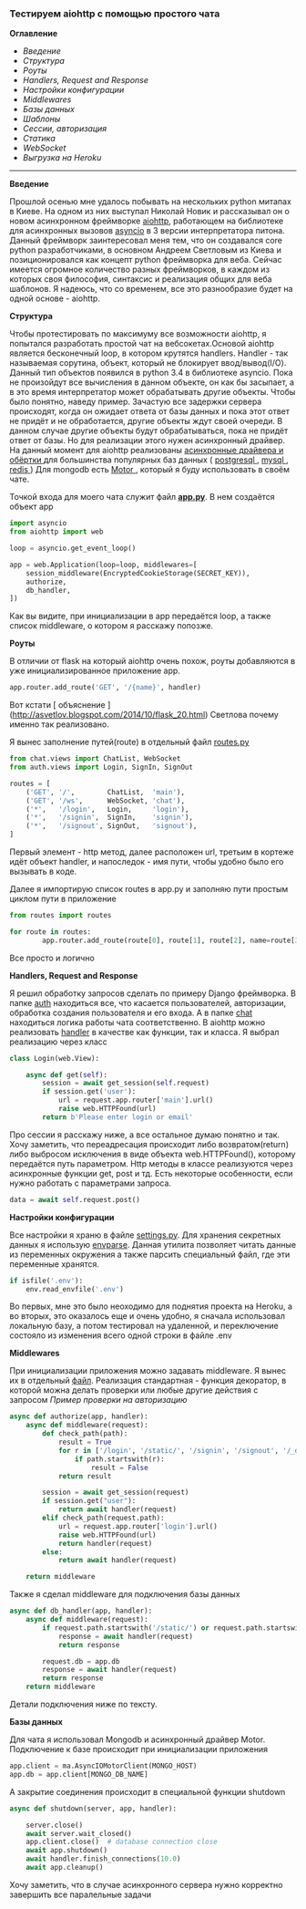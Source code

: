 ### Тестируем aiohttp с помощью простого чата
__Оглавление__
* *Введение*
* *Структура*
* *Роуты*
* *Handlers, Request and Response*
* *Настройки конфигурации*
* *Middlewares*
* *Базы данных*
* *Шаблоны*
* *Сессии, авторизация*
* *Статика*
* *WebSocket*
* *Выгрузка на Heroku*

---
__Введение__

Прошлой осенью мне удалось побывать на нескольких python митапах в Киеве. 
На одном из них выступал Николай Новик и рассказывал он о новом асинхронном 
фреймворке [aiohttp](http://aiohttp.readthedocs.org/en/stable/), 
работающем на библиотеке для асинхронных вызовов [asyncio](https://docs.python.org/3/library/asyncio.html) в 3 версии интерпретатора питона.
Данный фреймворк заинтересовал меня тем, что он создавался core python разработчиками, 
в основном Андреем Светловым из Киева и позиционировался как концепт python фреймворка для веба. 
Сейчас имеется огромное количество разных фреймворков, в каждом из которых своя философия, 
синтаксис и реализация общих для веба шаблонов. Я надеюсь, что со временем, все это разнообразие 
будет на одной основе - aiohttp.

__Структура__

Чтобы протестировать по максимуму все возможности aiohttp, я попытался разработать простой чат
на вебсокетах.Основой aiohttp является бесконечный loop, в котором крутятся handlers. 
Handler - так называемая сорутина, объект, который не блокирует ввод/вывод(I/O). 
Данный тип объектов появился в python 3.4 в библиотеке asyncio. Пока не произойдут все 
вычисления в данном объекте, он как бы засыпает, а в это время интерпретатор может обрабатывать 
другие объекты. Чтобы было понятно, наведу пример. Зачастую все задержки сервера происходят, 
когда он ожидает ответа от базы данных и пока этот ответ не придёт и не обработается, 
другие объекты ждут своей очереди. В данном случае другие объекты будут обрабатываться, 
пока не придёт ответ от базы. Но для реализации этого нужен асинхронный драйвер. 
На данный момент для aiohttp реализованы [ асинхронные драйвера и обёртки ]( https://github.com/aio-libs/ ) для большинства популярных баз данных ( [ postgresql ]( https://github.com/aio-libs/aiopg ), [ mysql ]( https://github.com/aio-libs/aiomysql ), [ redis ](https://github.com/aio-libs/aioredis)) 
Для mongodb есть [ Motor ]( http://motor.readthedocs.org/en/stable/ ), который я буду использовать в своём чате.

Точкой входа для моего чата служит файл [**app.py**](https://github.com/Crandel/aiohttp/blob/master/app.py). В нем создаётся объект app

```python
import asyncio
from aiohttp import web

loop = asyncio.get_event_loop()

app = web.Application(loop=loop, middlewares=[
    session_middleware(EncryptedCookieStorage(SECRET_KEY)),
    authorize,
    db_handler,
])
```
Как вы видите, при инициализации в app передаётся loop, а также список middleware, о котором я расскажу попозже.

__Роуты__

В отличии от flask на который aiohttp очень похож, роуты добавляются в уже инициализированное приложение app.
```python
app.router.add_route('GET', '/{name}', handler)
```
Вот кстати [ объяснение ] (http://asvetlov.blogspot.com/2014/10/flask_20.html) Светлова почему именно так реализовано.

Я вынес заполнение путей(route) в отдельный файл [routes.py](https://github.com/Crandel/aiohttp/blob/master/routes.py)
```python
from chat.views import ChatList, WebSocket
from auth.views import Login, SignIn, SignOut

routes = [
    ('GET', '/',        ChatList,  'main'),
    ('GET', '/ws',      WebSocket, 'chat'),
    ('*',   '/login',   Login,     'login'),
    ('*',   '/signin',  SignIn,    'signin'),
    ('*',   '/signout', SignOut,   'signout'),
]
```
Первый элемент - http метод, далее расположен url, третьим в кортеже идёт объект handler, 
и напоследок - имя пути, чтобы удобно было его вызывать в коде.

Далее я импортирую список routes в app.py и заполняю пути простым циклом пути в приложение
```python
from routes import routes

for route in routes:
        app.router.add_route(route[0], route[1], route[2], name=route[3])
```
Все просто и логично

__Handlers, Request and Response__

Я решил обработку запросов сделать по примеру Django фреймворка. В папке [auth](https://github.com/Crandel/aiohttp/tree/master/auth) находиться все, 
что касается пользователей, авторизации, обработка создания пользователя и его входа.
А в папке [chat](https://github.com/Crandel/aiohttp/tree/master/chat) находиться логика работы чата соответственно.
В aiohttp можно реализовать [handler](http://aiohttp.readthedocs.org/en/stable/web.html#handler) в качестве как функции, так и класса.
Я выбрал реализацию через класс
```python
class Login(web.View):

    async def get(self):
        session = await get_session(self.request)
        if session.get('user'):
            url = request.app.router['main'].url()
            raise web.HTTPFound(url)
        return b'Please enter login or email'
```
Про сессии я расскажу ниже, а все остальное думаю понятно и так. Хочу заметить,
что переадресация происходит либо возвратом(return) либо выбросом исключения в виде объекта
web.HTTPFound(), которому передаётся путь параметром.
Http методы в классе реализуются через асинхронные функции get, post и тд.
Есть некоторые особенности, если нужно работать с параметрами запроса.
```python
data = await self.request.post()
```

__Настройки конфигурации__

Все настройки я храню в файле [settings.py](https://github.com/Crandel/aiohttp/blob/master/settings.py).
Для хранения секретных данных я использую [envparse](https://github.com/rconradharris/envparse).
Данная утилита позволяет читать данные из переменных окружения а также парсить специальный файл, где эти переменные хранятся.
```python
if isfile('.env'):
    env.read_envfile('.env')
```
Во первых, мне это было неоходимо для поднятия проекта на Heroku, а во вторых, это оказалось еще и очень удобно,
я сначала использовал локальную базу, а потом тестировал на удаленной,
и переключение состояло из изменения всего одной строки в файле .env

__Middlewares__

При инициализации приложения можно задавать middleware. Я вынес их в отдельный [файл](https://github.com/Crandel/aiohttp/blob/master/middlewares.py).
Реализация стандартная - функция декоратор, в которой можна делать проверки или любые другие действия с запросом
*Пример проверки на авторизацию*
```python
async def authorize(app, handler):
    async def middleware(request):
        def check_path(path):
            result = True
            for r in ['/login', '/static/', '/signin', '/signout', '/_debugtoolbar/']:
                if path.startswith(r):
                    result = False
            return result

        session = await get_session(request)
        if session.get("user"):
            return await handler(request)
        elif check_path(request.path):
            url = request.app.router['login'].url()
            raise web.HTTPFound(url)
            return handler(request)
        else:
            return await handler(request)

    return middleware
```
Также я сделал middleware для подключения базы данных
```python
async def db_handler(app, handler):
    async def middleware(request):
        if request.path.startswith('/static/') or request.path.startswith('/_debugtoolbar'):
            response = await handler(request)
            return response

        request.db = app.db
        response = await handler(request)
        return response
    return middleware
```
Детали подключения ниже по тексту.

__Базы данных__

Для чата я использовал Mongodb и асинхронный драйвер Motor.
Подключение к базе происходит при инициализации приложения
```python
app.client = ma.AsyncIOMotorClient(MONGO_HOST)
app.db = app.client[MONGO_DB_NAME]
```
А закрытие соединения происходит в специальной функции shutdown
```python
async def shutdown(server, app, handler):

    server.close()
    await server.wait_closed()
    app.client.close()  # database connection close
    await app.shutdown()
    await handler.finish_connections(10.0)
    await app.cleanup()
```
Хочу заметить, что в случае асинхронного сервера нужно корректно завершить все паралельные задачи
```python
```
